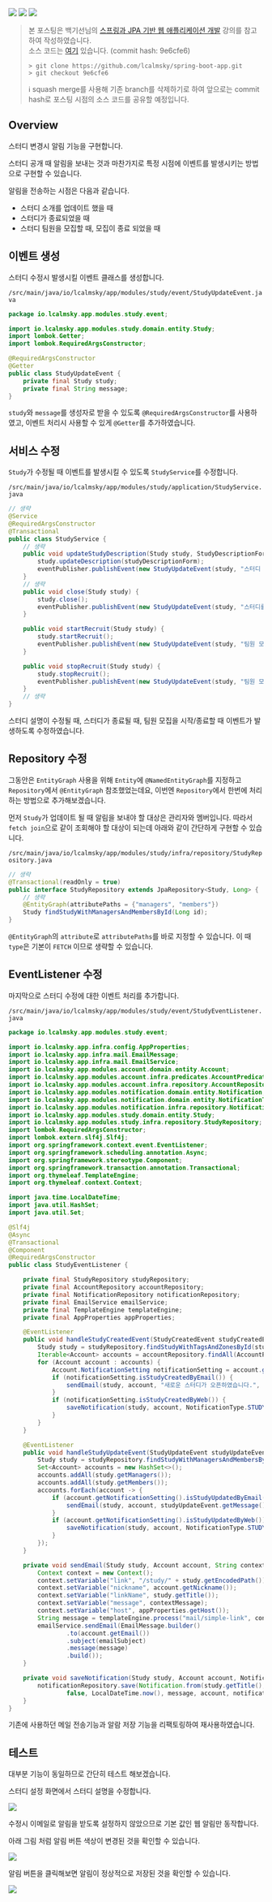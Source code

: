 ![](https://img.shields.io/badge/spring--boot-2.5.4-red) ![](https://img.shields.io/badge/gradle-7.1.1-brightgreen) ![](https://img.shields.io/badge/java-11-blue)

> 본 포스팅은 백기선님의 [스프링과 JPA 기반 웹 애플리케이션 개발](https://www.inflearn.com/course/%EC%8A%A4%ED%94%84%EB%A7%81-JPA-%EC%9B%B9%EC%95%B1/dashboard) 강의를 참고하여 작성하였습니다.  
> 소스 코드는 [여기](https://github.com/lcalmsky/spring-boot-app) 있습니다. (commit hash: 9e6cfe6)
> ```shell
> > git clone https://github.com/lcalmsky/spring-boot-app.git
> > git checkout 9e6cfe6
> ```
> ℹ️ squash merge를 사용해 기존 branch를 삭제하기로 하여 앞으로는 commit hash로 포스팅 시점의 소스 코드를 공유할 예정입니다.

## Overview

스터디 변경시 알림 기능을 구현합니다.

스터디 공개 때 알림을 보내는 것과 마찬가지로 특정 시점에 이벤트를 발생시키는 방법으로 구현할 수 있습니다.

알림을 전송하는 시점은 다음과 같습니다.

* 스터디 소개를 업데이트 했을 때
* 스터디가 종료되었을 때
* 스터디 팀원을 모집할 때, 모집이 종료 되었을 때

## 이벤트 생성

스터디 수정시 발생시킬 이벤트 클래스를 생성합니다.

`/src/main/java/io/lcalmsky/app/modules/study/event/StudyUpdateEvent.java`

```java
package io.lcalmsky.app.modules.study.event;

import io.lcalmsky.app.modules.study.domain.entity.Study;
import lombok.Getter;
import lombok.RequiredArgsConstructor;

@RequiredArgsConstructor
@Getter
public class StudyUpdateEvent {
    private final Study study;
    private final String message;
}
```

`study`와 `message`를 생성자로 받을 수 있도록 `@RequiredArgsConstructor`를 사용하였고, 이벤트 처리시 사용할 수 있게 `@Getter`를 추가하였습니다.

## 서비스 수정

`Study`가 수정될 때 이벤트를 발생시킬 수 있도록 `StudyService`를 수정합니다.

`/src/main/java/io/lcalmsky/app/modules/study/application/StudyService.java`

```java
// 생략
@Service
@RequiredArgsConstructor
@Transactional
public class StudyService {
    // 생략
    public void updateStudyDescription(Study study, StudyDescriptionForm studyDescriptionForm) {
        study.updateDescription(studyDescriptionForm);
        eventPublisher.publishEvent(new StudyUpdateEvent(study, "스터디 소개를 수정했습니다."));
    }
    // 생략
    public void close(Study study) {
        study.close();
        eventPublisher.publishEvent(new StudyUpdateEvent(study, "스터디를 종료했습니다."));
    }

    public void startRecruit(Study study) {
        study.startRecruit();
        eventPublisher.publishEvent(new StudyUpdateEvent(study, "팀원 모집을 시작합니다."));
    }

    public void stopRecruit(Study study) {
        study.stopRecruit();
        eventPublisher.publishEvent(new StudyUpdateEvent(study, "팀원 모집을 종료했습니다."));
    }
    // 생략
}
```

스터디 설명이 수정될 때, 스터디가 종료될 때, 팀원 모집을 시작/종료할 때 이벤트가 발생하도록 수정하였습니다.

## Repository 수정

그동안은 `EntityGraph` 사용을 위해 `Entity`에 `@NamedEntityGraph`를 지정하고 `Repository`에서 `@EntityGraph` 참조했었는데요, 이번엔 `Repository`에서 한번에 처리하는 방법으로 추가해보겠습니다.

먼저 `Study`가 업데이트 될 때 알림을 보내야 할 대상은 관리자와 멤버입니다. 따라서 `fetch join`으로 같이 조회해야 할 대상이 되는데 아래와 같이 간단하게 구현할 수 있습니다.

`/src/main/java/io/lcalmsky/app/modules/study/infra/repository/StudyRepository.java`

```java
// 생략
@Transactional(readOnly = true)
public interface StudyRepository extends JpaRepository<Study, Long> {
    // 생략
    @EntityGraph(attributePaths = {"managers", "members"})
    Study findStudyWithManagersAndMembersById(Long id);
}
```

`@EntityGraph`의 `attribute`로 `attributePaths`를 바로 지정할 수 있습니다. 이 때 `type`은 기본이 `FETCH` 이므로 생략할 수 있습니다.

## EventListener 수정

마지막으로 스터디 수정에 대한 이벤트 처리를 추가합니다.

`/src/main/java/io/lcalmsky/app/modules/study/event/StudyEventListener.java`

```java
package io.lcalmsky.app.modules.study.event;

import io.lcalmsky.app.infra.config.AppProperties;
import io.lcalmsky.app.infra.mail.EmailMessage;
import io.lcalmsky.app.infra.mail.EmailService;
import io.lcalmsky.app.modules.account.domain.entity.Account;
import io.lcalmsky.app.modules.account.infra.predicates.AccountPredicates;
import io.lcalmsky.app.modules.account.infra.repository.AccountRepository;
import io.lcalmsky.app.modules.notification.domain.entity.Notification;
import io.lcalmsky.app.modules.notification.domain.entity.NotificationType;
import io.lcalmsky.app.modules.notification.infra.repository.NotificationRepository;
import io.lcalmsky.app.modules.study.domain.entity.Study;
import io.lcalmsky.app.modules.study.infra.repository.StudyRepository;
import lombok.RequiredArgsConstructor;
import lombok.extern.slf4j.Slf4j;
import org.springframework.context.event.EventListener;
import org.springframework.scheduling.annotation.Async;
import org.springframework.stereotype.Component;
import org.springframework.transaction.annotation.Transactional;
import org.thymeleaf.TemplateEngine;
import org.thymeleaf.context.Context;

import java.time.LocalDateTime;
import java.util.HashSet;
import java.util.Set;

@Slf4j
@Async
@Transactional
@Component
@RequiredArgsConstructor
public class StudyEventListener {

    private final StudyRepository studyRepository;
    private final AccountRepository accountRepository;
    private final NotificationRepository notificationRepository;
    private final EmailService emailService;
    private final TemplateEngine templateEngine;
    private final AppProperties appProperties;

    @EventListener
    public void handleStudyCreatedEvent(StudyCreatedEvent studyCreatedEvent) {
        Study study = studyRepository.findStudyWithTagsAndZonesById(studyCreatedEvent.getStudy().getId());
        Iterable<Account> accounts = accountRepository.findAll(AccountPredicates.findByTagsAndZones(study.getTags(), study.getZones()));
        for (Account account : accounts) {
            Account.NotificationSetting notificationSetting = account.getNotificationSetting();
            if (notificationSetting.isStudyCreatedByEmail()) {
                sendEmail(study, account, "새로운 스터디가 오픈하였습니다.", "[Webluxible] " + study.getTitle() + " 스터디가 오픈하였습니다.");
            }
            if (notificationSetting.isStudyCreatedByWeb()) {
                saveNotification(study, account, NotificationType.STUDY_CREATED, study.getShortDescription());
            }
        }
    }

    @EventListener
    public void handleStudyUpdateEvent(StudyUpdateEvent studyUpdateEvent) {
        Study study = studyRepository.findStudyWithManagersAndMembersById(studyUpdateEvent.getStudy().getId());
        Set<Account> accounts = new HashSet<>();
        accounts.addAll(study.getManagers());
        accounts.addAll(study.getMembers());
        accounts.forEach(account -> {
            if (account.getNotificationSetting().isStudyUpdatedByEmail()) {
                sendEmail(study, account, studyUpdateEvent.getMessage(), "[Webluxible] " + study.getTitle() + " 스터디에 새소식이 있습니다.");
            }
            if (account.getNotificationSetting().isStudyUpdatedByWeb()) {
                saveNotification(study, account, NotificationType.STUDY_UPDATED, studyUpdateEvent.getMessage());
            }
        });
    }

    private void sendEmail(Study study, Account account, String contextMessage, String emailSubject) {
        Context context = new Context();
        context.setVariable("link", "/study/" + study.getEncodedPath());
        context.setVariable("nickname", account.getNickname());
        context.setVariable("linkName", study.getTitle());
        context.setVariable("message", contextMessage);
        context.setVariable("host", appProperties.getHost());
        String message = templateEngine.process("mail/simple-link", context);
        emailService.sendEmail(EmailMessage.builder()
                .to(account.getEmail())
                .subject(emailSubject)
                .message(message)
                .build());
    }

    private void saveNotification(Study study, Account account, NotificationType notificationType, String message) {
        notificationRepository.save(Notification.from(study.getTitle(), "/study/" + study.getEncodedPath(),
                false, LocalDateTime.now(), message, account, notificationType));
    }
}
```

기존에 사용하던 메일 전송기능과 알람 저장 기능을 리팩토링하여 재사용하였습니다.

## 테스트

대부분 기능이 동일하므로 간단히 테스트 해보겠습니다.

스터디 설정 화면에서 스터디 설명을 수정합니다.

![](https://raw.githubusercontent.com/lcalmsky/spring-boot-app/master/resources/images/64-01.png)

수정시 이메일로 알림을 받도록 설정하지 않았으므로 기본 값인 웹 알림만 동작합니다.

아래 그림 처럼 알림 버튼 색상이 변경된 것을 확인할 수 있습니다.

![](https://raw.githubusercontent.com/lcalmsky/spring-boot-app/master/resources/images/64-02.png)

알림 버튼을 클릭해보면 알림이 정상적으로 저장된 것을 확인할 수 있습니다.

![](https://raw.githubusercontent.com/lcalmsky/spring-boot-app/master/resources/images/64-03.png)